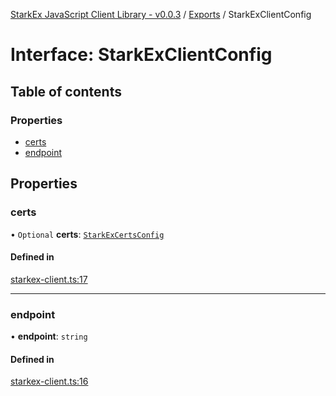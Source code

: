 [StarkEx JavaScript Client Library - v0.0.3](../README.md) / [Exports](../modules.md) / StarkExClientConfig

# Interface: StarkExClientConfig

## Table of contents

### Properties

- [certs](StarkExClientConfig.md#certs)
- [endpoint](StarkExClientConfig.md#endpoint)

## Properties

### certs

• `Optional` **certs**: [`StarkExCertsConfig`](../modules.md#starkexcertsconfig)

#### Defined in

[starkex-client.ts:17](https://github.com/starkware-libs/starkex-js/blob/cb9862d/src/lib/starkex-client.ts#L17)

___

### endpoint

• **endpoint**: `string`

#### Defined in

[starkex-client.ts:16](https://github.com/starkware-libs/starkex-js/blob/cb9862d/src/lib/starkex-client.ts#L16)
